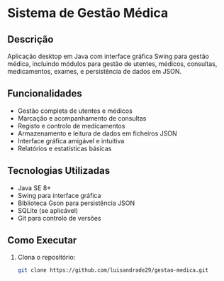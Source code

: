 # Sistema de Gestão Médica

## Descrição

Aplicação desktop em Java com interface gráfica Swing para gestão médica, incluindo módulos para gestão de utentes, médicos, consultas, medicamentos, exames, e persistência de dados em JSON.

## Funcionalidades

- Gestão completa de utentes e médicos  
- Marcação e acompanhamento de consultas  
- Registo e controlo de medicamentos  
- Armazenamento e leitura de dados em ficheiros JSON  
- Interface gráfica amigável e intuitiva  
- Relatórios e estatísticas básicas  

## Tecnologias Utilizadas

- Java SE 8+  
- Swing para interface gráfica  
- Biblioteca Gson para persistência JSON  
- SQLite (se aplicável)  
- Git para controlo de versões  

## Como Executar

1. Clona o repositório:  
   ```bash
   git clone https://github.com/luisandrade29/gestao-medica.git
